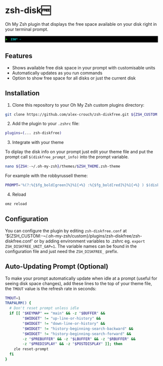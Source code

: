# zsh-disk🆓

Oh My Zsh plugin that displays the free space available on your disk right in your terminal prompt.

![Examples](https://github.com/alex-crouch/resources/blob/main/zsh-diskfree/images/servingsuggestion.gif)

## Features

- Shows available free disk space in your prompt with customisable units
- Automatically updates as you run commands
- Option to show free space for all disks or just the current disk

## Installation

1. Clone this repository to your Oh My Zsh custom plugins directory:

```bash
git clone https://github.com/alex-crouch/zsh-diskfree.git ${ZSH_CUSTOM:-~/.oh-my-zsh/custom}/plugins/zsh-diskfree
```

2. Add the plugin to your `.zshrc` file:

```bash
plugins=(... zsh-diskfree)
```

3. Integrate with your theme

To diplay the disk info on your prompt just edit your theme file and put the prompt call `$(diskfree_prompt_info)` into the prompt variable.

```bash
nano ${ZSH:-~/.oh-my-zsh}/themes/$ZSH_THEME.zsh-theme
```
For example with the robbyrussell theme:

```bash
PROMPT='%(?:%{$fg_bold[green]%}%1{➜%} :%{$fg_bold[red]%}%1{➜%} ) $(diskfree_prompt_info) %{$fg[cyan]%}%c%{$reset_color%}'
```

4. Reload

```bash
omz reload
```

## Configuration

You can configure the plugin by editing `zsh-diskfree.conf` at '${ZSH_CUSTOM:-~/.oh-my-zsh/custom}/plugins/zsh-diskfree/zsh-diskfree.conf' or by adding environment variables to .zshrc eg. `export ZSH_DISKFREE_UNIT_GAP=1`. The variable names can be found in the configuration file and just need the `ZSH_DISKFREE_` prefix.

## Auto-Updating Prompt (Optional)

To make your prompt automatically update when idle at a prompt (useful for seeing disk space changes), add these lines to the top of your theme file, the `TMOUT` value is the refresh rate in seconds:

```bash
TMOUT=1
TRAPALRM() {
  # Don't reset prompt unless idle
  if [[ "$KEYMAP" == "main" && -z "$BUFFER" &&
        "$WIDGET" != "up-line-or-history" &&
        "$WIDGET" != "down-line-or-history" &&
        "$WIDGET" != "history-beginning-search-backward" &&
        "$WIDGET" != "history-beginning-search-forward" &&
        -z "$PREBUFFER" && -z "$LBUFFER" && -z "$RBUFFER" &&
        -z "$PREDISPLAY" && -z "$POSTDISPLAY" ]]; then
    zle reset-prompt
  fi
}
```
